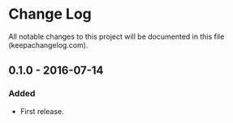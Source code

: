 # Change Log
All notable changes to this project will be documented in this file (keepachangelog.com).

## 0.1.0 - 2016-07-14
### Added
- First release.
